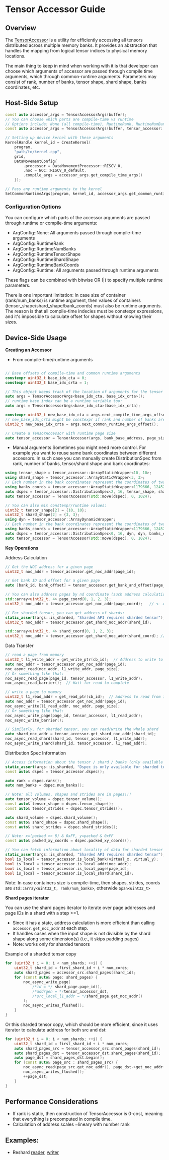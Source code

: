 # Tensor Accessor Guide

## Overview

The [TensorAccessor](../../tt_metal/hw/inc/accessor/tensor_accessor.h) is a utility for efficiently accessing all tensors distributed across multiple memory banks. It provides an abstraction that handles the mapping from logical tensor indices to physical memory locations.

The main thing to keep in mind when working with it is that developer can choose which arguments of accessor are passed through compile time arguments, which through common-runtime arguments.
Parameters may consist of rank, number of banks, tensor shape, shard shape, banks coordinates, etc.


## Host-Side Setup

```c++
const auto accessor_args = TensorAccessorArgs(buffer);
// You can choose which parts are compile-time vs runtime
// Options include: None (all compile-time), RuntimeRank, RuntimeNumBanks, RuntimeTensorShape, RuntimeShardShape, RuntimeBankCoords
const auto accessor_args = TensorAccessorArgs(buffer, tensor_accessor::ArgConfig::RuntimeNumBanks | tensor_accessor::ArgConfig::RuntimeBankCoords);

// Setting up device kernel with these arguments
KernelHandle kernel_id = CreateKernel(
    program,
    "path/to/kernel.cpp",
    grid,
    DataMovementConfig{
        .processor = DataMovementProcessor::RISCV_0,
        .noc = NOC::RISCV_0_default,
        .compile_args = accessor_args.get_compile_time_args()
    });

// Pass any runtime arguments to the kernel
SetCommonRuntimeArgs(program, kernel_id, accessor_args.get_common_runtime_args());
```

### Configuration Options
You can configure which parts of the accessor arguments are passed through runtime or compile-time arguments:

- ArgConfig::None: All arguments passed through compile-time arguments
- ArgConfig::RuntimeRank
- ArgConfig::RuntimeNumBanks
- ArgConfig::RuntimeTensorShape
- ArgConfig::RuntimeShardShape
- ArgConfig::RuntimeBankCoords
- ArgConfig::Runtime: All arguments passed through runtime arguments

These flags can be combined with bitwise OR (|) to specify multiple runtime parameters.

There is one important limitation: In case size of container (rank/num_banks) is runtime argument, then values of containers (tensor_shape/shard_shape/bank_coords) must also be runtime arguments. The reason is that all compile-time indecies must be constexpr expressions, and it's impossible to calculate offset for shapes without knowing their sizes.

## Device-Side Usage
**Creating an Accessor**

- From compile-time/runtime arguments

```c++

// Base offsets of compile-time and common runtime arguments
constexpr uint32_t base_idx_cta = 0;
constexpr uint32_t base_idx_crta = 1;

// This object keeps track of the location of arguments for the tensor accessor
auto args = TensorAccessorArgs<base_idx_cta, base_idx_crta>();
// runtime base index can be a runtime variable too:
auto args = TensorAccessorArgs<base_idx_cta>(base_idx_crta);

constexpr uint32_t new_base_idx_cta = args.next_compile_time_args_offset();
// new_base_idx_crta might be constexpr if rank and number of banks are static
uint32_t new_base_idx_crta = args.next_common_runtime_args_offset();

// Create a TensorAccessor with runtime page size
auto tensor_accessor = TensorAccessor(args, bank_base_address, page_size);
```

- Manual arguments
Sometimes you might need more control. For example you want to reuse same bank coordinates between different accessors. In such case you can manually create DistributionSpec from rank, number of banks, tensor/shard shape and bank coordinates:

```c++
using tensor_shape = tensor_accessor::ArrayStaticWrapper<10, 10>;
using shard_shape = tensor_accessor::ArrayStaticWrapper<3, 3>;
// Each number in the bank coordinates represent the coordinates of two banks (x0, y0, x1, y1) compressed into a single uint32_t
using banks_coords = tensor_accessor::ArrayStaticWrapper<1179666, 1245202, 1310738, 1376274, 1179667, 1245203, 1310739, 1376275, 1179668, 1245204, 1310740, 1376276, 1179669, 1245205, 1310741, 1376277>;
auto dspec = tensor_accessor::DistributionSpec<2, 16, tensor_shape, shard_shape, banks_coords>();
auto tensor_accessor = TensorAccessor(std::move(dspec), 0, 1024);

// You can also mix constexpr/runtime values:
uint32_t tensor_shape[2] = {10, 10};
uint32_t shard_shape[2] = {3, 3};
using dyn = tensor_accessor::ArrayDynamicWrapper;
// Each number in the bank coordinates represent the coordinates of two banks (x0, y0, x1, y1) compressed into a single uint32_t
using banks_coords = tensor_accessor::ArrayStaticWrapper<1179666, 1245202, 1310738, 1376274, 1179667, 1245203, 1310739, 1376275, 1179668, 1245204, 1310740, 1376276, 1179669, 1245205, 1310741, 1376277>;
auto dspec = tensor_accessor::DistributionSpec<0, 16, dyn, dyn, banks_coords>(2, 0, tensor_shape, shard_shape, nullptr);
auto tensor_accessor = TensorAccessor(std::move(dspec), 0, 1024);

```

**Key Operations**

Address Calculation

```c++
// Get the NOC address for a given page
uint32_t noc_addr = tensor_accessor.get_noc_addr(page_id);

// Get bank ID and offset for a given page
auto [bank_id, bank_offset] = tensor_accessor.get_bank_and_offset(page_id);

// You can also address pages by nd coordinate (such address calculation is a little bit cheaper)
std::array<uint32_t, 4> page_coord{0, 1, 2, 3};
uint32_t noc_addr = tensor_accessor.get_noc_addr(page_coord);   // <- Anything with operator[] should work

// For sharded tensor, you can get address of shards:
static_assert(args::is_sharded, "Sharded API requires sharded tensor");
uint32_t noc_addr = tensor_accessor.get_shard_noc_addr(shard_id);

std::array<uint32_t, 4> shard_coord{0, 1, 2, 3};
uint32_t noc_addr = tensor_accessor.get_shard_noc_addr(shard_coord); // <- Anything with operator[] should work
```

Data Transfer

```c++
// read a page from memory
uint32_t l1_write_addr = get_write_ptr(cb_id);  // Address to write to in L1 memory
auto noc_addr = tensor_accessor.get_noc_addr(page_id);
noc_async_read(noc_addr, l1_write_addr, page_size);
// Or something like that:
noc_async_read_page(page_id, tensor_accessor, l1_write_addr);
noc_async_read_barrier();  // Wait for read to complete

// write a page to memory
uint32_t l1_read_addr = get_read_ptr(cb_id);  // Address to read from in L1 memory
auto noc_addr = tensor_accessor.get_noc_addr(page_id);
noc_async_write(l1_read_addr, noc_addr, page_size);
// Or something like that:
noc_async_write_page(page_id, tensor_accessor, l1_read_addr);
noc_async_write_barrier();

// Similarly, for sharded tensor, you can read/write the whole shard
auto shard_noc_addr = tensor_accessor.get_shard_noc_addr(shard_id);
noc_async_read_shard(shard_id, tensor_accessor, l1_write_addr);
noc_async_write_shard(shard_id, tensor_accessor, l1_read_addr);
```

Distribution Spec Information

```c++
// Access information about the tensor / shard / banks (only available for sharded tensors)
static_assert(args::is_sharded, "Dspec is only available for sharded tensors");
const auto& dspec = tensor_accessor.dspec();

auto rank = dspec.rank();
auto num_banks = dspec.num_banks();

// Note: all volumes, shapes and strides are in pages!!!
auto tensor_volume = dspec.tensor_volume();
const auto& tensor_shape = dspec.tensor_shape();
const auto& tensor_strides = dspec.tensor_strides();

auto shard_volume = dspec.shard_volume();
const auto& shard_shape = dspec.shard_shape();
const auto& shard_strides = dspec.shard_strides();

// Note: x=(packed >> 8) & 0xFF, y=packed & 0xFF
const auto& packed_xy_coords = dspec.packed_xy_coords();

// You can fetch information about locality of data for sharded tensor
static_assert(args::is_sharded, "Sharded API requires sharded tensor");
bool is_local = tensor_accessor.is_local_bank(virtual_x, virtual_y);
bool is_local = tensor_accessor.is_local_addr(noc_addr);
bool is_local = tensor_accessor.is_local_page(page_id);
bool is_local = tensor_accessor.is_local_shard(shard_id);
```

Note: In case containers size is compile-time, then shapes, strides, coords are `std::array<uint32_t, rank/num_banks>`, otherwide `Span<uint32_t>`

**Shard pages iterator**

You can use the shard pages iterator to iterate over page addresses and page IDs in a shard with a step >=1.
- Since it has a state, address calculation is more efficient than calling `accessor.get_noc_addr` at each step.
- It handles cases when the input shape is not divisible by the shard shape along some dimension(s) (i.e., it skips padding pages)
- Note: works only for sharded tensors

Example of a sharded tensor copy
```c++
for (uint32_t i = 0; i < num_shards; ++i) {
    uint32_t shard_id = first_shard_id + i * num_cores;
    auto shard_pages = accessor_src.shard_pages(shard_id);
    for (const auto& page: shard_pages) {
        noc_async_write_page(
            /*id = */ shard_page.page_id(),
            /*addrgen = */tensor_accessor_dst,
            /*src_local_l1_addr = */shard_page.get_noc_addr()
        );
        noc_async_writes_flushed();
    }
}
```

Or this sharded tensor copy, which should be more efficient, since it uses iterator to calculate address for both src and dst:
```c++
for (uint32_t i = 0; i < num_shards; ++i) {
    uint32_t shard_id = first_shard_id + i * num_cores;
    auto shard_pages_src = tensor_accessor_src.shard_pages(shard_id);
    auto shard_pages_dst = tensor_accessor_dst.shard_pages(shard_id);
    auto page_dst = shard_pages_dst.begin();
    for (const auto& page_src : shard_pages_src) {
        noc_async_read(page_src.get_noc_addr(), page_dst->get_noc_addr(), page_size);
        noc_async_writes_flushed();
        ++page_dst;
    }
}

```

## Performance Considerations
- If rank is static, then construction of TensorAccessor is 0-cost, meaning that everything is precomputed in compile time.
- Calculation of address scales ~lineary with number rank


## Examples:
- Reshard [reader](../../tests/ttnn/unit_tests/gtests/accessor/kernels/reader_reshard.cpp), [writer](../../tests/ttnn/unit_tests/gtests/accessor/kernels/writer_reshard.cpp)
